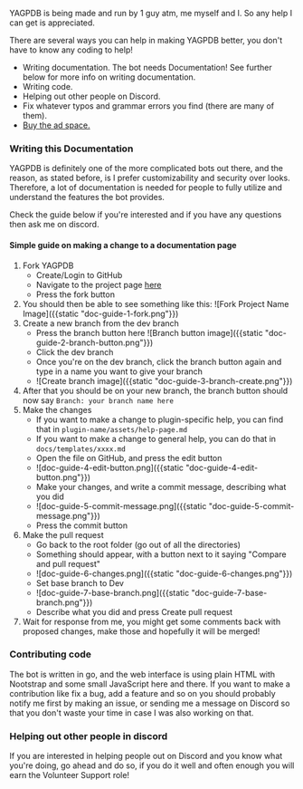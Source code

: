 YAGPDB is being made and run by 1 guy atm, me myself and I. So any help I can get is appreciated.

There are several ways you can help in making YAGPDB better, you don't have to know any coding to help!

 - Writing documentation. The bot needs Documentation! See further below for more info on writing documentation.
 - Writing code.
 - Helping out other people on Discord.
 - Fix whatever typos and grammar errors you find (there are many of them).
 - [Buy the ad space.](/docs/ads)

### Writing this Documentation

YAGPDB is definitely one of the more complicated bots out there, and the reason, as stated before, is I prefer customizability and security over looks. Therefore, a lot of documentation is needed for people to fully utilize and understand the features the bot provides.

Check the guide below if you're interested and if you have any questions then ask me on discord.

#### Simple guide on making a change to a documentation page

 1. Fork YAGPDB
    - Create/Login to GitHub
    - Navigate to the project page [here](https://github.com/jonas747/yagpdb)
    - Press the fork button
 2. You should then be able to see something like this: ![Fork Project Name Image]({{static "doc-guide-1-fork.png"}})
 3. Create a new branch from the dev branch
    - Press the branch button here ![Branch button image]({{static "doc-guide-2-branch-button.png"}})
    - Click the dev branch
    - Once you're on the dev branch, click the branch button again and type in a name you want to give your branch
    - ![Create branch image]({{static "doc-guide-3-branch-create.png"}})
 4. After that you should be on your new branch, the branch button should now say `Branch: your branch name here`
 5. Make the changes
    - If you want to make a change to plugin-specific help, you can find that in `plugin-name/assets/help-page.md`
    - If you want to make a change to general help, you can do that in `docs/templates/xxxx.md`
    - Open the file on GitHub, and press the edit button 
    - ![doc-guide-4-edit-button.png]({{static "doc-guide-4-edit-button.png"}})
    - Make your changes, and write a commit message, describing what you did 
    - ![doc-guide-5-commit-message.png]({{static "doc-guide-5-commit-message.png"}})
    - Press the commit button
 6. Make the pull request
    - Go back to the root folder (go out of all the directories)
    - Something should appear, with a button next to it saying "Compare and pull request"
    - ![doc-guide-6-changes.png]({{static "doc-guide-6-changes.png"}})
    - Set base branch to Dev
    - ![doc-guide-7-base-branch.png]({{static "doc-guide-7-base-branch.png"}})
    - Describe what you did and press Create pull request
 7. Wait for response from me, you might get some comments back with proposed changes, make those and hopefully it will be merged!


### Contributing code

The bot is written in go, and the web interface is using plain HTML with Nootstrap and some small JavaScript here and there. If you want to make a contribution like fix a bug, add a feature and so on you should probably notify me first by making an issue, or sending me a message on Discord so that you don't waste your time in case I was also working on that.

### Helping out other people in discord

If you are interested in helping people out on Discord and you know what you're doing, go ahead and do so, if you do it well and often enough you will earn the Volunteer Support role!
